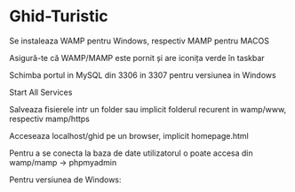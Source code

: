 # Ghid-Turistic

<p>Se instaleaza WAMP pentru Windows, respectiv MAMP pentru MACOS</p>
<p>Asigură-te că WAMP/MAMP este pornit și are iconița verde în taskbar</p>
<p>Schimba portul in MySQL din 3306 in 3307 pentru versiunea in Windows</p>
<p>Start All Services</p>
<p>Salveaza fisierele intr un folder sau implicit folderul recurent in wamp/www, respectiv mamp/https</p>
<p>Acceseaza localhost/ghid pe un browser, implicit homepage.html</p>


<p>Pentru a se conecta la baza de date utilizatorul o poate accesa din wamp/mamp -> phpmyadmin</p>
<p>Pentru versiunea de Windows:</p>
